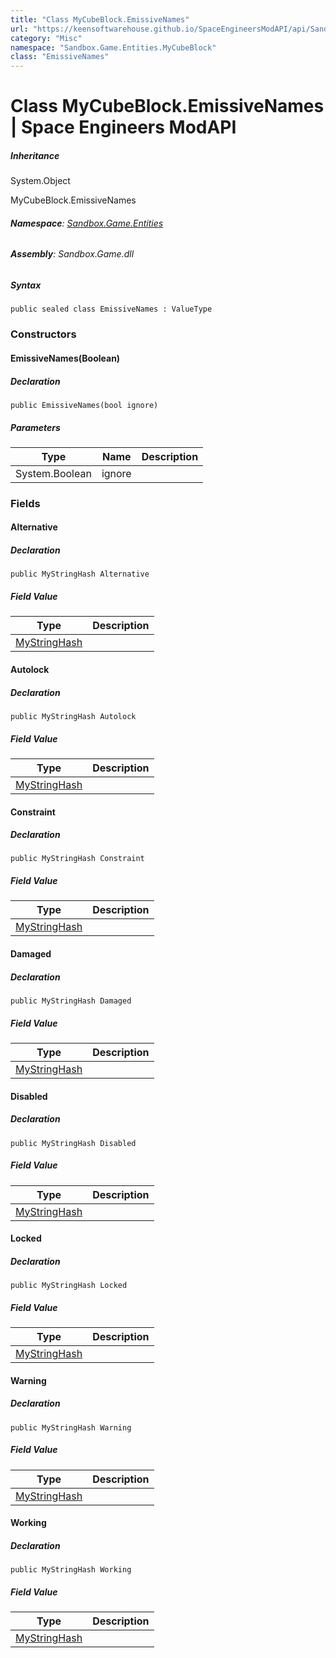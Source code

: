 ```yaml
---
title: "Class MyCubeBlock.EmissiveNames"
url: "https://keensoftwarehouse.github.io/SpaceEngineersModAPI/api/Sandbox.Game.Entities.MyCubeBlock.EmissiveNames.html"
category: "Misc"
namespace: "Sandbox.Game.Entities.MyCubeBlock"
class: "EmissiveNames"
---
```


# Class MyCubeBlock.EmissiveNames | Space Engineers ModAPI

##### Inheritance

System.Object

MyCubeBlock.EmissiveNames

###### **Namespace**: [Sandbox.Game.Entities](https://keensoftwarehouse.github.io/SpaceEngineersModAPI/api/Sandbox.Game.Entities.html)

###### **Assembly**: Sandbox.Game.dll

##### Syntax

```
public sealed class EmissiveNames : ValueType
```

### Constructors

#### EmissiveNames(Boolean)

##### Declaration

```
public EmissiveNames(bool ignore)
```

##### Parameters

| Type | Name | Description |
| --- | --- | --- |
| System.Boolean | ignore |     |

### Fields

#### Alternative

##### Declaration

```
public MyStringHash Alternative
```

##### Field Value

| Type | Description |
| --- | --- |
| [MyStringHash](https://keensoftwarehouse.github.io/SpaceEngineersModAPI/api/VRage.Utils.MyStringHash.html) |     |

#### Autolock

##### Declaration

```
public MyStringHash Autolock
```

##### Field Value

| Type | Description |
| --- | --- |
| [MyStringHash](https://keensoftwarehouse.github.io/SpaceEngineersModAPI/api/VRage.Utils.MyStringHash.html) |     |

#### Constraint

##### Declaration

```
public MyStringHash Constraint
```

##### Field Value

| Type | Description |
| --- | --- |
| [MyStringHash](https://keensoftwarehouse.github.io/SpaceEngineersModAPI/api/VRage.Utils.MyStringHash.html) |     |

#### Damaged

##### Declaration

```
public MyStringHash Damaged
```

##### Field Value

| Type | Description |
| --- | --- |
| [MyStringHash](https://keensoftwarehouse.github.io/SpaceEngineersModAPI/api/VRage.Utils.MyStringHash.html) |     |

#### Disabled

##### Declaration

```
public MyStringHash Disabled
```

##### Field Value

| Type | Description |
| --- | --- |
| [MyStringHash](https://keensoftwarehouse.github.io/SpaceEngineersModAPI/api/VRage.Utils.MyStringHash.html) |     |

#### Locked

##### Declaration

```
public MyStringHash Locked
```

##### Field Value

| Type | Description |
| --- | --- |
| [MyStringHash](https://keensoftwarehouse.github.io/SpaceEngineersModAPI/api/VRage.Utils.MyStringHash.html) |     |

#### Warning

##### Declaration

```
public MyStringHash Warning
```

##### Field Value

| Type | Description |
| --- | --- |
| [MyStringHash](https://keensoftwarehouse.github.io/SpaceEngineersModAPI/api/VRage.Utils.MyStringHash.html) |     |

#### Working

##### Declaration

```
public MyStringHash Working
```

##### Field Value

| Type | Description |
| --- | --- |
| [MyStringHash](https://keensoftwarehouse.github.io/SpaceEngineersModAPI/api/VRage.Utils.MyStringHash.html) |     |